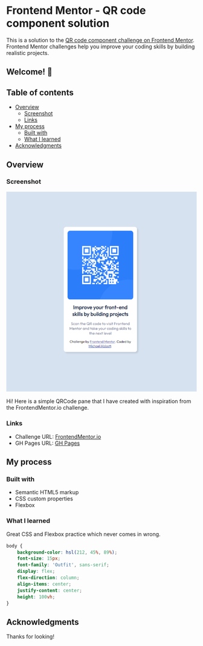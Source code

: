 # Frontend Mentor - QR code component solution

This is a solution to the [QR code component challenge on Frontend Mentor](https://www.frontendmentor.io/challenges/qr-code-component-iux_sIO_H). Frontend Mentor challenges help you improve your coding skills by building realistic projects. 

## Welcome! 👋

## Table of contents

- [Overview](#overview)
  - [Screenshot](#screenshot)
  - [Links](#links)
- [My process](#my-process)
  - [Built with](#built-with)
  - [What I learned](#what-i-learned)
- [Acknowledgments](#acknowledgments)

## Overview

### Screenshot

![](./Screenshot.PNG)

Hi! Here is a simple QRCode pane that I have created with inspiration from the FrontendMentor.io challenge. 

### Links

- Challenge URL: [FrontendMentor.io](https://www.frontendmentor.io/challenges/qr-code-component-iux_sIO_H)
- GH Pages URL: [GH Pages](https://your-live-site-url.com)

## My process

### Built with

- Semantic HTML5 markup
- CSS custom properties
- Flexbox

### What I learned

Great CSS and Flexbox practice which never comes in wrong. 


```css
body {
	background-color: hsl(212, 45%, 89%);
	font-size: 15px;
	font-family: 'Outfit', sans-serif;
	display: flex;
	flex-direction: column;
	align-items: center;
	justify-content: center;
	height: 100vh;
}
```



## Acknowledgments

Thanks for looking!


